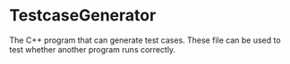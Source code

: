 # TestcaseGenerator

The C++ program that can generate test cases. These file can be used to test whether another program runs correctly.


